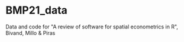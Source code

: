 # BMP21_data
Data and code for "A review of software for spatial econometrics in R", Bivand, Millo &amp; Piras

